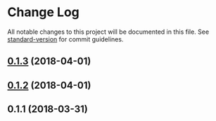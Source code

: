 # Change Log

All notable changes to this project will be documented in this file. See [standard-version](https://github.com/conventional-changelog/standard-version) for commit guidelines.

<a name="0.1.3"></a>
## [0.1.3](https://github.com/tctimmeh/nuxt-config/compare/v0.1.2...v0.1.3) (2018-04-01)



<a name="0.1.2"></a>
## [0.1.2](https://github.com/tctimmeh/nuxt-config/compare/v0.1.1...v0.1.2) (2018-04-01)



<a name="0.1.1"></a>
## 0.1.1 (2018-03-31)
